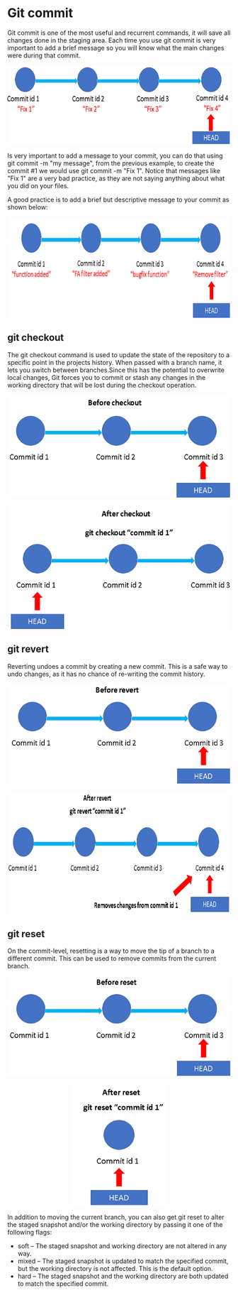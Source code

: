 # Git commit

Git commit is one of the most useful and recurrent commands, it will save all changes done in the staging area.
Each time you use git commit is very important to add a brief message so you will know what the main changes were during that commit.


<p align="center">
<img src="https://github.com/horaciosolis1991/Git-class-material/blob/main/res/git-commit-bad-practice.png" width="661" height="178">
</p>


Is very important to add a message to your commit, you can do that using git commit -m "my message", from the previous example, to create the commit #1 we
would use git commit -m "Fix 1". Notice that messages like "Fix 1" are a very bad practice, as they are not saying anything about what you did on your files.

A good practice is to add a brief but descriptive message to your commit as shown below:


<p align="center">
<img src="https://github.com/horaciosolis1991/Git-class-material/blob/main/res/git-commit-good-practice.png" width="778" height="227">
</p>


## git checkout

The git checkout command is used to update the state of the repository to a specific point in the projects history. When passed with a branch name, 
it lets you switch between branches.Since this has the potential to overwrite local changes, Git forces you to commit or stash any changes in the 
working directory that will be lost during the checkout operation.

<p align="center">
<img src="https://github.com/horaciosolis1991/Git-class-material/blob/main/res/before-checkout.png" width="540" height="231">
</p>


<p align="center">
<img src="https://github.com/horaciosolis1991/Git-class-material/blob/main/res/after-checkout.png" width="540" height="280">
</p>




## git revert

Reverting undoes a commit by creating a new commit. This is a safe way to undo changes, as it has no chance of re-writing the commit history.





<p align="center">
<img src="https://github.com/horaciosolis1991/Git-class-material/blob/main/res/before-revert.png" width="545" height="226">
</p>


<p align="center">
<img src="https://github.com/horaciosolis1991/Git-class-material/blob/main/res/after-revert.png" width="751" height="276">
</p>



## git reset

On the commit-level, resetting is a way to move the tip of a branch to a different commit. This can be used to remove commits from the current branch.

<p align="center">
<img src="https://github.com/horaciosolis1991/Git-class-material/blob/main/res/before-reset.png" width="545" height="226">
</p>

<p align="center">
<img src="https://github.com/horaciosolis1991/Git-class-material/blob/main/res/after-reset.png" width="219" height="275">
</p>


In addition to moving the current branch, you can also get git reset to alter the staged snapshot and/or the working directory by passing it one of the following flags:


* soft – The staged snapshot and working directory are not altered in any way.
* mixed – The staged snapshot is updated to match the specified commit, but the working directory is not affected. This is the default option.
* hard – The staged snapshot and the working directory are both updated to match the specified commit.